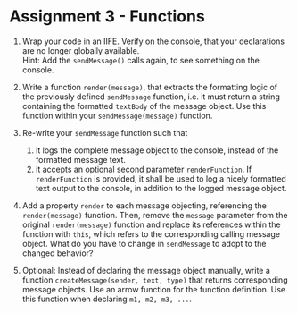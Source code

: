 # Assignment 3 - Functions

1. Wrap your code in an IIFE. Verify on the console, that your declarations are no longer globally available.  
Hint: Add the `sendMessage()` calls again, to see something on the console.

2. Write a function `render(message)`, that extracts the formatting logic of the previously defined `sendMessage` 
function, i.e. it must return a string containing the formatted `textBody` of the message object. 
Use this function within your `sendMessage(message)` function.

3. Re-write your `sendMessage` function such that
    1. it logs the complete message object to the console, instead of the formatted message text.    
    2. it accepts an optional second parameter `renderFunction`. If `renderFunction` is provided, it shall be used to 
    log a nicely formatted text output to the console, in addition to the logged message object.
    
4. Add a property `render` to each message objecting, referencing the `render(message)` function. Then, remove the 
`message` parameter from the original `render(message)` function and replace its references within the function with 
`this`, which refers to the corresponding calling message object. What do you have to change in `sendMessage` to adopt 
to the changed behavior?

5. Optional: Instead of declaring the message object manually, write a function `createMessage(sender, text, type)` 
that returns corresponding message objects. Use an arrow function for the function definition. Use this function when 
declaring `m1, m2, m3, ...`.
